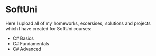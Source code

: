 # SoftUni
Here I upload all of my homeworks, excersises, solutions and projects which I have created for SoftUni courses:
- C# Basics
- C# Fundamentals
- C# Advanced
